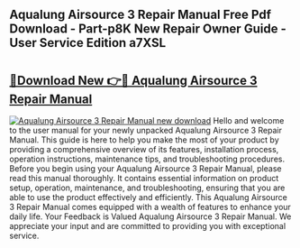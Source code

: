 ## Aqualung Airsource 3 Repair Manual Free Pdf Download - Part-p8K New Repair Owner Guide - User Service Edition a7XSL

# <h2><a href="http://bc63462.oget.top/?id=Aqualung+Airsource+3+Repair+Manual">🔗Download New 👉🔴 Aqualung Airsource 3 Repair Manual</a></h2>

[![Aqualung Airsource 3 Repair Manual new download](https://i.imgur.com/5g1atiW.png)](http://bc63462.oget.top/?id=Aqualung+Airsource+3+Repair+Manual)
Hello and welcome to the user manual for your newly unpacked Aqualung Airsource 3 Repair Manual. This guide is here to help you make the most of your product by providing a comprehensive overview of its features, installation process, operation instructions, maintenance tips, and troubleshooting procedures. Before you begin using your Aqualung Airsource 3 Repair Manual, please read this manual thoroughly. It contains essential information on product setup, operation, maintenance, and troubleshooting, ensuring that you are able to use the product effectively and efficiently. This Aqualung Airsource 3 Repair Manual comes equipped with a wealth of features to enhance your daily life. Your Feedback is Valued Aqualung Airsource 3 Repair Manual. We appreciate your input and are committed to providing you with exceptional service.

